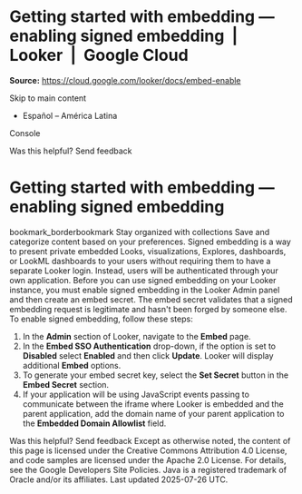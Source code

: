 # Getting started with embedding — enabling signed embedding  |  Looker  |  Google Cloud

**Source:** https://cloud.google.com/looker/docs/embed-enable

Skip to main content 
  * Español – América Latina

Console 




Was this helpful?
Send feedback 
#  Getting started with embedding — enabling signed embedding
bookmark_borderbookmark Stay organized with collections  Save and categorize content based on your preferences.
Signed embedding is a way to present private embedded Looks, visualizations, Explores, dashboards, or LookML dashboards to your users without requiring them to have a separate Looker login. Instead, users will be authenticated through your own application.
Before you can use signed embedding on your Looker instance, you must enable signed embedding in the Looker Admin panel and then create an embed secret. The embed secret validates that a signed embedding request is legitimate and hasn't been forged by someone else. To enable signed embedding, follow these steps:
  1. In the **Admin** section of Looker, navigate to the **Embed** page.
  2. In the **Embed SSO Authentication** drop-down, if the option is set to **Disabled** select **Enabled** and then click **Update**.
Looker will display additional **Embed** options.
  3. ​​To generate your embed secret key, select the **Set Secret** button in the **Embed Secret** section.
  4. If your application will be using JavaScript events passing to communicate between the iframe where Looker is embedded and the parent application, add the domain name of your parent application to the **Embedded Domain Allowlist** field.


Was this helpful?
Send feedback 
Except as otherwise noted, the content of this page is licensed under the Creative Commons Attribution 4.0 License, and code samples are licensed under the Apache 2.0 License. For details, see the Google Developers Site Policies. Java is a registered trademark of Oracle and/or its affiliates.
Last updated 2025-07-26 UTC.


